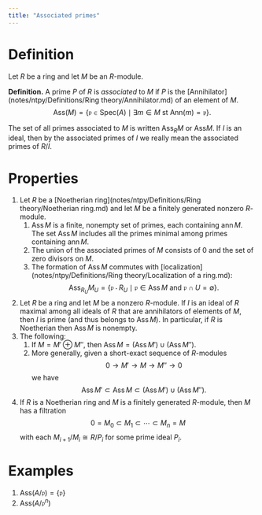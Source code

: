 ```yaml
---
title: "Associated primes"
---
```


# Definition
Let $R$ be a ring and let $M$ be an $R$-module.

**Definition.** A prime $P$ of $R$ is _associated_ to $M$ if $P$ is the [Annihilator](notes/ntpy/Definitions/Ring theory/Annihilator.md) of an element of $M$. $$\text{Ass}(M)=\{\mathfrak{p}\in\text{Spec}(A)\mid \exists m\in M\text{ st }\text{Ann}(m)=\mathfrak{p}\}.$$

The set of all primes associated to $M$ is written $\text{Ass}_R M$ or $\text{Ass}M$. If $I$ is an ideal, then by the associated primes of $I$ we really mean the associated primes of $R/I$.

# Properties
1. Let $R$ be a [Noetherian ring](notes/ntpy/Definitions/Ring theory/Noetherian ring.md) and let $M$ be a finitely generated nonzero $R$-module.
	1. $\operatorname{Ass}M$ is a finite, nonempty set of primes, each containing $\operatorname{ann}M$. The set $\operatorname{Ass}M$ includes all the primes minimal among primes containing $\operatorname{ann}M$.
	2. The union of the associated primes of $M$ consists of 0 and the set of zero divisors on $M$.
	3. The formation of $\operatorname{Ass}M$ commutes with [localization](notes/ntpy/Definitions/Ring theory/Localization of a ring.md): $$ \operatorname{Ass}_{R_U}M_U=\{\mathfrak{p}\cdot R_U\mid \mathfrak{p}\in\operatorname{Ass}M\text{ and }\mathfrak{p}\cap U=\emptyset\}.$$
2. Let $R$ be a ring and let $M$ be a nonzero $R$-module. If $I$ is an ideal of $R$ maximal among all ideals of $R$ that are annihilators of elements of $M$, then $I$ is prime (and thus belongs to $\operatorname{Ass}M)$. In particular, if $R$ is Noetherian then $\operatorname{Ass}M$ is nonempty.
3. The following:
	1. If $M=M'\oplus M''$, then $\operatorname{Ass}M=(\operatorname{Ass}M')\cup(\operatorname{Ass}M'')$.
	2. More generally, given a short-exact sequence of $R$-modules $$0\to M'\to M\to M''\to 0$$ we have $$\operatorname{Ass}M'\subset\operatorname{Ass}M\subset (\operatorname{Ass}M')\cup(\operatorname{Ass}M'').$$
4. If $R$ is a Noetherian ring and $M$ is a finitely generated $R$-module, then $M$ has a filtration $$0=M_0\subset M_1\subset\cdots\subset M_n=M$$ with each $M_{i+1}/M_i\cong R/P_i$ for some prime ideal $P_i$. 

# Examples
1. $\text{Ass}(A/\mathfrak{p})=\{\mathfrak{p}\}$
2. $\text{Ass}(A/\mathfrak{p}^n)$